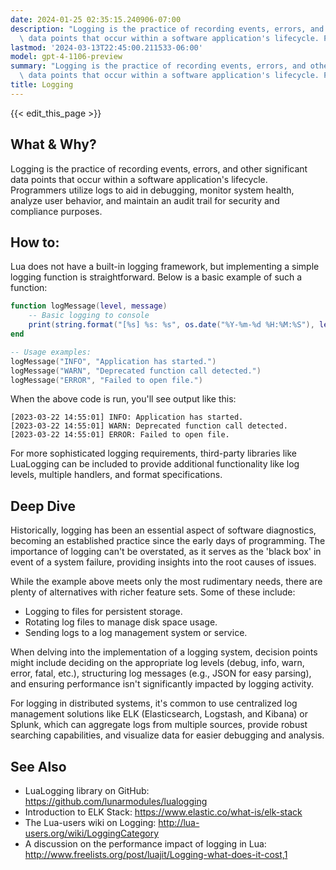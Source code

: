```yaml
---
date: 2024-01-25 02:35:15.240906-07:00
description: "Logging is the practice of recording events, errors, and other significant\
  \ data points that occur within a software application's lifecycle. Programmers\u2026"
lastmod: '2024-03-13T22:45:00.211533-06:00'
model: gpt-4-1106-preview
summary: "Logging is the practice of recording events, errors, and other significant\
  \ data points that occur within a software application's lifecycle. Programmers\u2026"
title: Logging
---
```


{{< edit_this_page >}}

## What & Why?

Logging is the practice of recording events, errors, and other significant data points that occur within a software application's lifecycle. Programmers utilize logs to aid in debugging, monitor system health, analyze user behavior, and maintain an audit trail for security and compliance purposes.

## How to:

Lua does not have a built-in logging framework, but implementing a simple logging function is straightforward. Below is a basic example of such a function:

```lua
function logMessage(level, message)
    -- Basic logging to console
    print(string.format("[%s] %s: %s", os.date("%Y-%m-%d %H:%M:%S"), level, message))
end

-- Usage examples:
logMessage("INFO", "Application has started.")
logMessage("WARN", "Deprecated function call detected.")
logMessage("ERROR", "Failed to open file.")
```

When the above code is run, you'll see output like this:
```
[2023-03-22 14:55:01] INFO: Application has started.
[2023-03-22 14:55:01] WARN: Deprecated function call detected.
[2023-03-22 14:55:01] ERROR: Failed to open file.
```

For more sophisticated logging requirements, third-party libraries like LuaLogging can be included to provide additional functionality like log levels, multiple handlers, and format specifications.

## Deep Dive

Historically, logging has been an essential aspect of software diagnostics, becoming an established practice since the early days of programming. The importance of logging can't be overstated, as it serves as the 'black box' in event of a system failure, providing insights into the root causes of issues.

While the example above meets only the most rudimentary needs, there are plenty of alternatives with richer feature sets. Some of these include:

- Logging to files for persistent storage.
- Rotating log files to manage disk space usage.
- Sending logs to a log management system or service.

When delving into the implementation of a logging system, decision points might include deciding on the appropriate log levels (debug, info, warn, error, fatal, etc.), structuring log messages (e.g., JSON for easy parsing), and ensuring performance isn't significantly impacted by logging activity.

For logging in distributed systems, it's common to use centralized log management solutions like ELK (Elasticsearch, Logstash, and Kibana) or Splunk, which can aggregate logs from multiple sources, provide robust searching capabilities, and visualize data for easier debugging and analysis.

## See Also

- LuaLogging library on GitHub: https://github.com/lunarmodules/lualogging
- Introduction to ELK Stack: https://www.elastic.co/what-is/elk-stack
- The Lua-users wiki on Logging: http://lua-users.org/wiki/LoggingCategory
- A discussion on the performance impact of logging in Lua: http://www.freelists.org/post/luajit/Logging-what-does-it-cost,1
